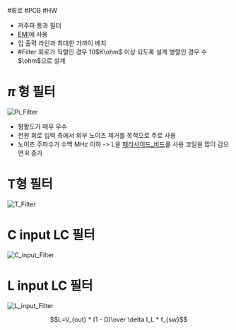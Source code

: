 #회로 #PCB #HW

- 저주파 통과 필터
- [EMI](EMI.md)에 사용
- 입 출력 라인과  최대한 가까이 배치
- #Filter 회로가 직렬인 경우 10$K\ohm$ 이상 되도록 설계
	병렬인 경우 수 $\ohm$으로 설계
# $\pi$ 형 필터

![Pi_Filter](Pi_Filter.png)
- 평활도가 매우 우수
- 전원 회로 입력 측에서 외부 노이즈 제거를 목적으로 주로 사용
- 노이즈 주파수가 수백 MHz 이하 -> L을 [패라사이드_비드](패라사이드_비트.md)를 사용
	코일을 많이 감으면 R 증가


# T형 필터
![T_Filter](T_Filter.png)



# C input LC 필터
![C_input_Filter](C_input_Filter.png)



# L input LC 필터
![L_input_Filter](C_input_Filter.png)





$$L=V_{out} * (1 - D)\over \delta I_L * f_{sw}$$